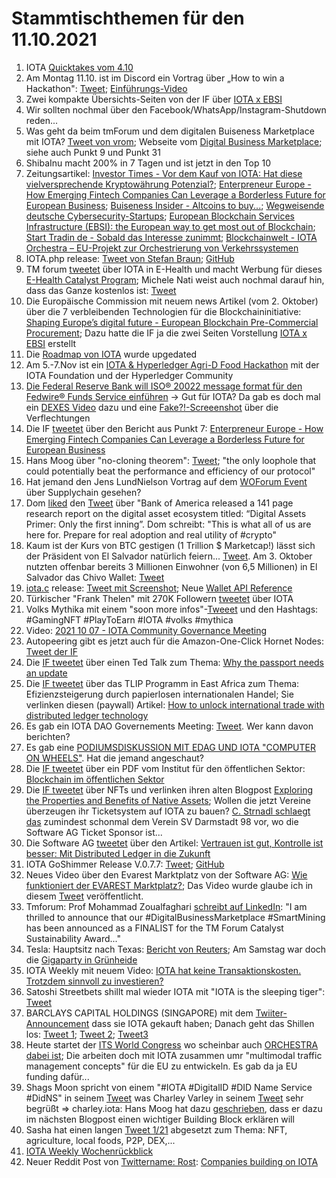 # Stammtischthemen für den 11.10.2021

1.  IOTA [Quicktakes vom 4.10](https://www.youtube.com/watch?v=Dw_CZYoq-Gs)
2.  Am Montag 11.10. ist im Discord ein Vortrag über „How to win a Hackathon": [Tweet](https://twitter.com/IOTAXTeams/status/1445039733420314626); [Einführungs-Video](https://www.youtube.com/watch?v=7QPlMZLLgeg)
3.  Zwei kompakte Übersichts-Seiten von der IF über [IOTA x EBSI](https://ec.europa.eu/newsroom/dae/redirection/document/79732)
4.  Wir sollten nochmal über den Facebook/WhatsApp/Instagram-Shutdown reden...
5.  Was geht da beim tmForum und dem digitalen Buiseness Marketplace mit IOTA? [Tweet von vrom](https://twitter.com/Vrom14286662/status/1445212978920493057?s=20); Webseite vom [Digital Business Marketplace](https://dbm4.net/); siehe auch Punkt 9 und Punkt 31
6.  ShibaInu macht 200% in 7 Tagen und ist jetzt in den Top 10
7.  Zeitungsartikel: [Investor Times - Vor dem Kauf von IOTA: Hat diese vielversprechende Kryptowährung Potenzial?](https://investortimes.com/de/iota-kaufen/?amp); [Enterpreneur Europe - How Emerging Fintech Companies Can Leverage a Borderless Future for European Business](https://www.entrepreneur.com/article/386166); [Buiseness Insider - Altcoins to buy...](https://www.businessinsider.com/altcoins-to-buy-bitcoin-ether-blockchain-digital-assets-undervalued-bofa-2021-10); [Wegweisende deutsche Cybersecurity-Startups](https://www.security-insider.de/wegweisende-deutsche-cybersecurity-startups-a-1060266/); [European Blockchain Services Infrastructure (EBSI): the European way to get most out of Blockchain](https://www.finextra.com/blogposting/20963/european-blockchain-services-infrastructure-ebsi-the-european-way-to-get-most-out-of-blockchain); [Start Tradin de - Sobald das Interesse zunimmt](https://www.start-trading.de/2021/10/10/iota-sobald-das-interesse-zunimmt/); [Blockchainwelt - IOTA Orchestra – EU-Projekt zur Orchestrierung von Verkehrssystemen](https://blockchainwelt.de/iota-orchestra/)
8.  IOTA.php release: [Tweet von Stefan Braun](https://twitter.com/IOTAphp/status/1445393444025901070?s=20); [GitHub](https://github.com/iota-community/iota.php)
9.  TM forum [tweetet](https://twitter.com/tmforumorg/status/1445238578158702594?s=20) über IOTA in E-Health und macht Werbung für dieses [E-Health Catalyst Program](https://myaccount.tmforum.org/networks/9176/index.html); Michele Nati weist auch nochmal darauf hin, dass das Ganze kostenlos ist: [Tweet](https://twitter.com/michelenati/status/1445660521433235461?s=20)
10.  Die Europäische Commission mit neuem news Artikel (vom 2. Oktober) über die 7 verbleibenden Technologien für die Blockchaininitiative: [Shaping Europe’s digital future - European Blockchain Pre-Commercial Procurement](https://digital-strategy.ec.europa.eu/en/news/european-blockchain-pre-commercial-procurement); Dazu hatte die IF ja die zwei Seiten Vorstellung [IOTA x EBSI](https://ec.europa.eu/newsroom/dae/redirection/document/79732) erstellt
11.  Die [Roadmap von IOTA](https://roadmap.iota.org/) wurde upgedated
12.  Am 5.-7.Nov ist ein [IOTA & Hyperledger Agri-D Food Hackathon](https://hack.agri-d.org/docs/about-the-hack/) mit der IOTA Foundation und der Hyperledger Community
13.  [Die Federal Reserve Bank will ISO® 20022 message format für den Fedwire® Funds Service einführen](https://www.federalreserve.gov/newsevents/pressreleases/other20211004a.htm) -> Gut für IOTA? Da gab es doch mal ein [DEXES Video](https://www.youtube.com/watch?v=QUBVWOZb9xY&t=1811s) dazu und eine [Fake?!-Screeenshot](https://twitter.com/777Libertas/status/1445320506261921795?s=20) über die Verflechtungen
14.  Die IF [tweetet](https://twitter.com/iota/status/1445664364745297929?s=20) über den Bericht aus Punkt 7: [Enterpreneur Europe - How Emerging Fintech Companies Can Leverage a Borderless Future for European Business](https://www.entrepreneur.com/article/386166)
15.  Hans Moog über "no-cloning theorem": [Tweet](https://twitter.com/hus_qy/status/1445646886950432769?s=20); "the only loophole that could potentially beat the performance and efficiency of our protocol"
16.  Hat jemand den Jens LundNielson Vortrag auf dem [WOForum Event](https://twitter.com/iota/status/1439831803238494211?s=20) über Supplychain gesehen?
17.  Dom [liked](https://twitter.com/DomSchiener/status/1445732546373881856?s=20) den [Tweet](https://twitter.com/PastryEth/status/1445565755534184452?s=20) über "Bank of America released a 141 page research report on the digital asset ecosystem titled: “Digital Assets Primer: Only the first inning”. Dom schreibt: "This is what all of us are here for. Prepare for real adoption and real utility of #crypto"
18.  Kaum ist der Kurs von BTC gestigen (1 Trillion $ Marketcap!) lässt sich der Präsident von El Salvador natürlich feiern... [Tweet](https://twitter.com/nayibbukele/status/1445770218597326856?s=20). Am 3. Oktober nutzten offenbar bereits 3 Millionen Einwohner (von 6,5 Millionen) in El Salvador das Chivo Wallet: [Tweet](https://twitter.com/nayibbukele/status/1444775650292899840?s=20)
19.  [iota.c](https://github.com/iotaledger/iota.c/releases/tag/v0.3.0) release: [Tweet mit Screenshot](https://twitter.com/Vrom14286662/status/1445875422114185216?s=20); Neue [Wallet API Reference](https://iota-c-client.readthedocs.io/en/latest/api/wallet.html#c.mnemonic_to_seed)
20.  Türkischer "Frank Thelen" mit 270K Followern [tweetet](https://twitter.com/ErkinSahinoz/status/1445600592890515456?s=20) über IOTA
21.  Volks Mythika mit einem "soon more infos"-[Tweeet](https://twitter.com/volksmythica/status/1445040482577440779?s=20) und den Hashtags: #GamingNFT #PlayToEarn #IOTA #volks #mythica 
22.  Video: [2021 10 07 - IOTA Community Governance Meeting](https://www.youtube.com/watch?v=zk4oPGfNpiQ)
23.  Autopeering gibt es jetzt auch für die Amazon-One-Click Hornet Nodes: [Tweet der IF](https://twitter.com/iota/status/1446106319476330505?s=20)
24.  Die [IF tweetet](https://twitter.com/iota/status/1446022611037790208?s=20) über einen Ted Talk zum Thema: [Why the passport needs an update](https://www.ted.com/talks/karoli_hindriks_why_the_passport_needs_an_upgrade?utm_campaign=tedspread&utm_medium=referral&utm_source=tedcomshare#t-3188)
25.  Die [IF tweetet](https://twitter.com/iota/status/1445781178498179073?s=20) über das TLIP Programm in East Africa zum Thema: Efizienzsteigerung durch papierlosen internationalen Handel; Sie verlinken diesen (paywall) Artikel: [How to unlock international trade with distributed ledger technology](https://apolitical.co/solution-articles/en/how-to-unlock-international-trade-with-distributed-ledger-technology)
26.  Es gab ein IOTA DAO Governements Meeting: [Tweet](https://twitter.com/gregmart/status/1445770650681950212?s=20). Wer kann davon berichten?
27.  Es gab eine [PODIUMSDISKUSSION MIT EDAG UND IOTA "COMPUTER ON WHEELS"](https://www.edag.com/de/iaa-tech-talks#c22452). Hat die jemand angeschaut?
28.  Die [IF tweetet](https://twitter.com/iota/status/1446448508391862273?s=20) über ein PDF vom Institut für den öffentlichen Sektor: [Blockchain im öffentlichen Sektor](https://publicgovernance.de/media/PolicyPaper_Blockchain.pdf)
29.  Die [IF tweetet](https://twitter.com/iota/status/1446445557124407297?s=20) über NFTs und verlinken ihren alten Blogpost [Exploring the Properties and Benefits of Native Assets](https://blog.iota.org/exploring-the-properties-and-benefits-of-native-assets/); Wollen die jetzt Vereine überzeugen ihr Ticketsystem auf IOTA zu bauen? [C. Strnadl schlaegt das](https://twitter.com/archimate/status/1446513333520191488?s=20) zumindest schonmal dem Verein SV Darmstadt 98 vor, wo die Software AG Ticket Sponsor ist...
30.  Die Software AG [tweetet](https://twitter.com/softwareag_d/status/1446099492793683968?s=28) über den Artikel: [Vertrauen ist gut, Kontrolle ist besser: Mit Distributed Ledger in die Zukunft](https://www.sysbus.eu/?p=19609)
31.  IOTA GoShimmer Release V.0.7.7: [Tweet](https://twitter.com/Phylo79288735/status/1446795052852789251?s=20); [GitHub](https://github.com/iotaledger/goshimmer)
32.  Neues Video über den Evarest Marktplatz von der Software AG: [Wie funktioniert der EVAREST Marktplatz?](https://www.youtube.com/watch?v=LGvG5GMEfrI&t=6s); Das Video wurde glaube ich in diesem [Tweet](https://twitter.com/GabrieleStrobel/status/1446418084844253188?s=20) veröffentlicht.
33. Tmforum: Prof Mohammad Zoualfaghari [schreibt auf LinkedIn](https://www.linkedin.com/posts/zoualfaghari_digitalbusinessmarketplace-smartmining-activity-6851907311636623360-WaCM/): "I am thrilled to announce that our #DigitalBusinessMarketplace #SmartMining has been announced as a FINALIST for the TM Forum Catalyst Sustainability Award..."
34. Tesla: Hauptsitz nach Texas: [Bericht von Reuters](https://www.reuters.com/business/autos-transportation/tesla-moving-headquarters-austin-texas-says-ceo-musk-2021-10-07/); Am Samstag war doch die [Gigaparty in Grünheide](https://plus.tagesspiegel.de/berlin/gigaparty-mit-chef-tesla-feiert-tag-der-offenen-tuer-in-gruenheide-273070.html?s=09)
35. IOTA Weekly mit neuem Video: [IOTA hat keine Transaktionskosten. Trotzdem sinnvoll zu investieren?](https://youtu.be/PDIhCMx7DV8) 
36. Satoshi Streetbets shillt mal wieder IOTA mit "IOTA is the sleeping tiger": [Tweet](https://twitter.com/SatoshiStBets/status/1447347088870805509?s=20)
37. BARCLAYS CAPITAL HOLDINGS (SINGAPORE) mit dem [Twiiter-Announcement](https://twitter.com/barkleycapital/status/1447354224526782468?s=20) dass sie IOTA gekauft haben; Danach geht das Shillen los: [Tweet 1](https://twitter.com/barkleycapital/status/1447428795913228296?s=20); [Tweet 2](https://twitter.com/barkleycapital/status/1447432005797351426?s=20); [Tweet3](https://twitter.com/barkleycapital/status/1447439041314504708?s=20)
38. Heute startet der [ITS World Congress](https://itsworldcongress.com/?cookie-state-change=1633927815693) wo scheinbar auch [ORCHESTRA dabei ist](https://orchestra2020.eu/events/); Die arbeiten doch mit IOTA zusammen umr "multimodal traffic management concepts" für die EU zu entwickeln. Es gab da ja EU funding dafür...
39. Shags Moon spricht von einem "#IOTA #DigitalID #DID Name Service #DidNS" in seinem [Tweet](https://twitter.com/bodlandhodl/status/1446582879299923971?s=20) was Charley Varley in seinem [Tweet](https://twitter.com/c_varley/status/1447185968067457028?s=20) sehr begrüßt => charley.iota: Hans Moog hat dazu [geschrieben](https://twitter.com/hus_qy/status/1446826085426020357?s=20), dass er dazu im nächsten Blogpost einen wichtiger Building Block erklären will
40. Sasha hat einen langen [Tweet 1/21](https://twitter.com/sascha1337/status/1446759657674997760?s=20) abgesetzt zum Thema: NFT, agriculture, local foods, P2P, DEX,... 
41. [IOTA Weekly Wochenrückblick](https://www.iota-talk.com/index.php?article-amp/126-wochenr%C3%BCckblick-vom-3-bis-9-oktober-2021/)
42. Neuer Reddit Post von [Twittername: Rost](https://twitter.com/rostcrypto/status/1447460965549756417?s=20): [Companies building on IOTA](https://www.reddit.com/r/Iota/comments/q56wtj/companies_building_on_iota/?utm_medium=android_app&utm_source=share)

